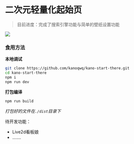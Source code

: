 # 二次元轻量化起始页

> 目前进度：完成了搜索引擎功能与简单的壁纸设置功能

![](https://kanokano.cn/wp-content/uploads/2023/04/QQ截图20230401230246.png)

### 食用方法

**本地调试**

```bash
git clone https://github.com/kanoqwq/kano-start-there.git
cd kano-start-there
npm i
npm run dev
```

**打包编译**

```bash
npm run build
```

*打包好的文件在`./dist`目录下*

待开发功能：

* Live2d看板娘
* .......